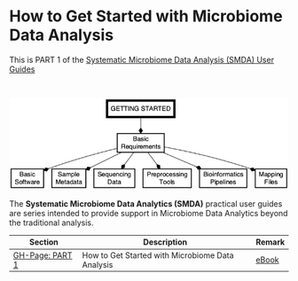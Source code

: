 # How to Get Started with Microbiome Data Analysis
This is PART 1 of the <a class="text-light" href="https://complexdatainsights.com/books/microbiome-analysis/end-to-end-user-guide/">Systematic Microbiome Data Analysis (SMDA) User Guides</a>

<br>

![Workflow for getting started with microbiome data analysis.](img/part1_flow.png)


The **Systematic Microbiome Data Analytics (SMDA)** practical user guides are series intended to provide support in Microbiome Data Analytics beyond the traditional analysis. 

|Section| Description| Remark |
|--------------------|---------------------------------------------|-----------
|[GH-Page: PART 1](https://tmbuza.github.io/microbiome-part1/) | How to Get Started with Microbiome Data Analysis | [eBook](https://complexdatainsights.com/books/microbiome-analysis/getting-started) |
